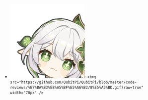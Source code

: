 - ![](./纳西妲/8好.gif): `<img src="https://github.com/QubitPi/QubitPi/blob/master/code-reviews/%E7%BA%B3%E8%A5%BF%E5%A6%B2/8%E5%A5%BD.gif?raw=true" width="70px" />`